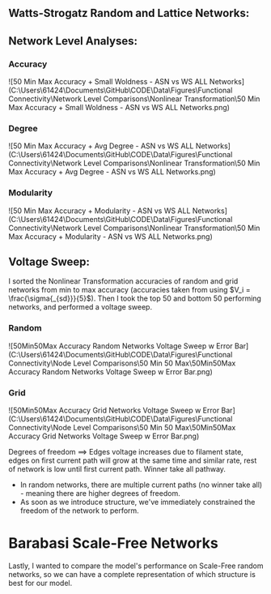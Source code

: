 ## Watts-Strogatz Random and Lattice Networks:

## Network Level Analyses:	

### Accuracy

![50 Min Max Accuracy + Small Woldness - ASN vs WS ALL Networks](C:\Users\61424\Documents\GitHub\CODE\Data\Figures\Functional Connectivity\Network Level Comparisons\Nonlinear Transformation\50 Min Max Accuracy + Small Woldness - ASN vs WS ALL Networks.png)

### Degree

![50 Min Max Accuracy + Avg Degree - ASN vs WS ALL Networks](C:\Users\61424\Documents\GitHub\CODE\Data\Figures\Functional Connectivity\Network Level Comparisons\Nonlinear Transformation\50 Min Max Accuracy + Avg Degree - ASN vs WS ALL Networks.png)

### Modularity

![50 Min Max Accuracy + Modularity - ASN vs WS ALL Networks](C:\Users\61424\Documents\GitHub\CODE\Data\Figures\Functional Connectivity\Network Level Comparisons\Nonlinear Transformation\50 Min Max Accuracy + Modularity - ASN vs WS ALL Networks.png)



## Voltage Sweep:

I sorted the Nonlinear Transformation accuracies of random and grid networks from min to max accuracy (accuracies taken from using $V_i = \frac{\sigma{_{sd}}}{5}$).  Then I took the top 50 and bottom 50 performing networks, and performed a voltage sweep. 

### Random

![50Min50Max Accuracy Random Networks Voltage Sweep w Error Bar](C:\Users\61424\Documents\GitHub\CODE\Data\Figures\Functional Connectivity\Node Level Comparisons\50 Min 50 Max\50Min50Max Accuracy Random Networks Voltage Sweep w Error Bar.png)

### Grid

![50Min50Max Accuracy Grid Networks Voltage Sweep w Error Bar](C:\Users\61424\Documents\GitHub\CODE\Data\Figures\Functional Connectivity\Node Level Comparisons\50 Min 50 Max\50Min50Max Accuracy Grid Networks Voltage Sweep w Error Bar.png)

Degrees of freedom ==> Edges voltage increases due to filament state, edges on first current path will grow at the same time and similar rate, rest of network is low until first current path. Winner take all pathway.

- In random networks, there are multiple current paths (no winner take all) - meaning there are higher degrees of freedom.
- As soon as we introduce structure, we've immediately constrained the freedom of the network to perform. 

# Barabasi Scale-Free Networks

Lastly, I wanted to compare the model's performance on Scale-Free random networks, so we can have a complete representation of which structure is best for our model. 